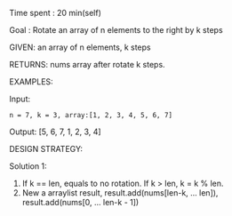 Time spent : 20 min(self)

Goal : Rotate an array of n elements to the right by k steps

GIVEN: an array of n elements, k steps

RETURNS: nums array after rotate k steps.



EXAMPLES:

Input: 

```
n = 7, k = 3, array:[1, 2, 3, 4, 5, 6, 7]
```

Output: [5, 6, 7, 1, 2, 3, 4]

DESIGN STRATEGY: 

Solution 1:

1. If k == len, equals to no rotation. If k > len, k = k % len.
2. New a arraylist result, result.add(nums[len-k, … len]), result.add(nums[0, … len-k - 1])

